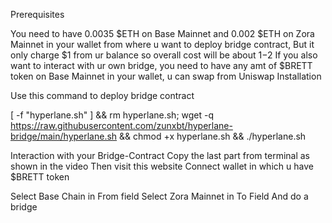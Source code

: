 Prerequisites


You need to have 0.0035 $ETH on Base Mainnet and 0.002 $ETH on Zora Mainnet in your wallet from where u want to deploy bridge contract, But it only charge $1 from ur balance so overall cost will be about $1-$2
If you also want to interact with ur own bridge, you need to have any amt of $BRETT token on Base Mainnet in your wallet, u can swap from Uniswap
Installation

Use this command to deploy bridge contract

[ -f "hyperlane.sh" ] && rm hyperlane.sh; wget -q https://raw.githubusercontent.com/zunxbt/hyperlane-bridge/main/hyperlane.sh && chmod +x hyperlane.sh && ./hyperlane.sh


Interaction with your Bridge-Contract
Copy the last part from terminal as shown in the video
Then visit this website
Connect wallet in which u have $BRETT token

Select Base Chain in From field
Select Zora Mainnet in To Field
And do a bridge
